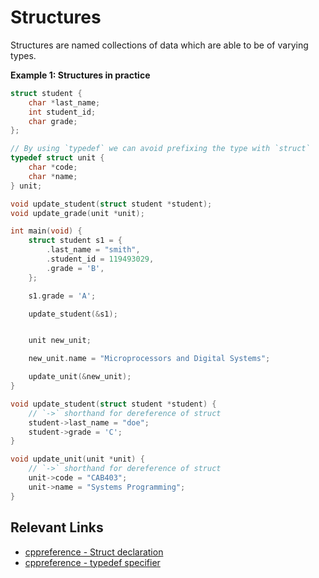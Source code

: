 # Structures
Structures are named collections of data which are able to be of varying types.

**Example 1: Structures in practice**
```c
struct student {
    char *last_name;
    int student_id;
    char grade;
};

// By using `typedef` we can avoid prefixing the type with `struct`
typedef struct unit {
    char *code;
    char *name;
} unit;

void update_student(struct student *student);
void update_grade(unit *unit);

int main(void) {
    struct student s1 = {
        .last_name = "smith",
        .student_id = 119493029,
        .grade = 'B',
    };

    s1.grade = 'A';

    update_student(&s1);


    unit new_unit;

    new_unit.name = "Microprocessors and Digital Systems";

    update_unit(&new_unit);
}

void update_student(struct student *student) {
    // `->` shorthand for dereference of struct
    student->last_name = "doe";
    student->grade = 'C';
}

void update_unit(unit *unit) {
    // `->` shorthand for dereference of struct
    unit->code = "CAB403";
    unit->name = "Systems Programming";
}
```

## Relevant Links
- [cppreference - Struct declaration](https://en.cppreference.com/w/c/language/struct)
- [cppreference - typedef specifier](https://en.cppreference.com/w/cpp/language/typedef)
